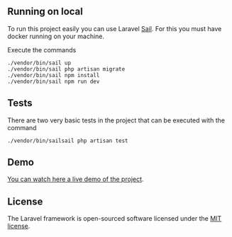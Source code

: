 

## Running on local

To run this project easily you can use Laravel [Sail](https://laravel.com/docs/11.x/sail#main-content). For this you must have docker running on your machine.

Execute the commands
```
./vendor/bin/sail up
./vendor/bin/sail php artisan migrate
./vendor/bin/sail npm install
./vendor/bin/sail npm run dev
```

## Tests
There are two very basic tests in the project that can be executed with the command

```
./vendor/bin/sailsail php artisan test
```

## Demo

[You can watch here a live demo of the project](https://laravel-production-acb6.up.railway.app/). 


## License

The Laravel framework is open-sourced software licensed under the [MIT license](https://opensource.org/licenses/MIT).
